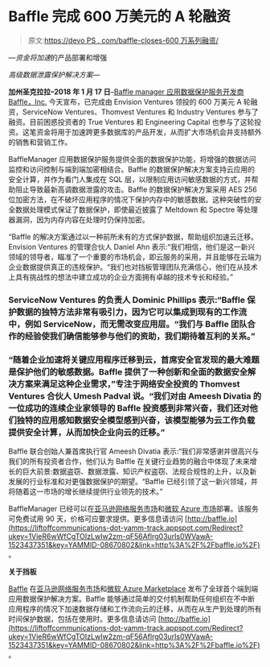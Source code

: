 # Baffle 完成 600 万美元的 A 轮融资

> 原文:[https://devo PS . com/baffle-closes-600 万系列融资/](https://devops.com/baffle-closes-6-million-series-financing/)

*—资金将加速*的产品部署和增强

*高级数据泄露保护解决方案—*

**加州圣克拉拉–2018 年 1 月 17 日**–[Baffle manager 应用数据保护服务开发商 Baffle，Inc.](https://liftoffcommunications-dot-yamm-track.appspot.com/Redirect?ukey=1VieR6wWfCgTOIzLwIw2zm-qF56Aflrg03urIs0WVawA-1523437351&key=YAMMID-08670802&link=http%3A%2F%2Fbaffle.io%2F) 今天宣布，已完成由 Envision Ventures 领投的 600 万美元 A 轮融资，ServiceNow Ventures、Thomvest Ventures 和 Industry Ventures 参与了融资。目前困惑投资者的 True Ventures 和 Engineering Capital 也参与了这轮投资。这笔资金将用于加速跨更多数据库的产品开发，从而扩大市场机会并支持额外的销售和营销工作。

BaffleManager 应用数据保护服务提供全面的数据保护功能，将增强的数据访问监控和访问控制与端到端加密相结合。Baffle 的数据保护解决方案支持云应用的安全计算，并作为看门人集成在 SQL 层，以限制应用访问敏感数据的方式，并帮助阻止导致最新高调数据泄露的攻击。Baffle 的数据保护解决方案采用 AES 256 位加密方法，在不破坏应用程序的情况下保护内存中的敏感数据。这种突破性的安全数据处理模式保证了数据保护，即使最近披露了 Meltdown 和 Spectre 等处理器漏洞，因为内存内容在处理时仍保持加密。

“Baffle 的解决方案通过以一种前所未有的方式保护数据，帮助组织加速云迁移。Envision Ventures 的管理合伙人 Daniel Ahn 表示:“我们相信，他们是这一新兴领域的领导者，瞄准了一个重要的市场机会，即云服务的采用，并且能够在云端为企业数据提供真正的违规保护。“我们也对挡板管理团队充满信心，他们在从技术上具有挑战性的想法中建立成功的企业方面拥有卓越的技术专长和经验。”

### ServiceNow Ventures 的负责人 Dominic Phillips 表示:“Baffle 保护数据的独特方法非常有吸引力，因为它可以集成到现有的工作流中，例如 ServiceNow，而无需改变应用层。“我们与 Baffle 团队合作的经验使我们确信能够参与他们的资助，我们期待着互利的关系。”

### “随着企业加速将关键应用程序迁移到云，首席安全官发现的最大难题是保护他们的敏感数据。Baffle 提供了一种创新和全面的数据安全解决方案来满足这种企业需求，”专注于网络安全投资的 Thomvest Ventures 合伙人 Umesh Padval 说。“我们对由 Ameesh Divatia 的一位成功的连续企业家领导的 Baffle 投资感到非常兴奋，我们还对他们独特的应用感知数据安全模型感到兴奋，该模型能够为云工作负载提供安全计算，从而加快企业向云的迁移。”

Baffle 联合创始人兼首席执行官 Ameesh Divatia 表示:“我们非常感谢并很高兴与我们的所有投资者合作，他们认为 Baffle 在关键行业趋势的融合中体现了未来增长的巨大前景:数据盗窃、数据泄露、知识产权盗窃、法规合规性的上升，以及新发展的行业标准和对更强数据保护的期望。“Baffle 已经引领了这一新兴领域，并将随着这一市场的增长继续提供行业领先的技术。”

BaffleManager 已经可以在[亚马逊网络服务市场](https://liftoffcommunications-dot-yamm-track.appspot.com/Redirect?ukey=1VieR6wWfCgTOIzLwIw2zm-qF56Aflrg03urIs0WVawA-1523437351&key=YAMMID-08670802&link=https%3A%2F%2Faws.amazon.com%2Fmarketplace%2Fpp%2FB076MGYM9Y)和[微软 Azure 市场](https://liftoffcommunications-dot-yamm-track.appspot.com/Redirect?ukey=1VieR6wWfCgTOIzLwIw2zm-qF56Aflrg03urIs0WVawA-1523437351&key=YAMMID-08670802&link=https%3A%2F%2Fazuremarketplace.microsoft.com%2Fen-us%2Fmarketplace%2Fapps%2Fbaffle-io.baffle-application-data-protection%3Ftab%3DOverview)部署。该服务可免费试用 90 天，价格可应要求提供。更多信息请访问 [http://baffle.io](https://liftoffcommunications-dot-yamm-track.appspot.com/Redirect?ukey=1VieR6wWfCgTOIzLwIw2zm-qF56Aflrg03urIs0WVawA-1523437351&key=YAMMID-08670802&link=http%3A%2F%2Fbaffle.io%2F) 。

**关于挡板**

[Baffle](https://liftoffcommunications-dot-yamm-track.appspot.com/Redirect?ukey=1VieR6wWfCgTOIzLwIw2zm-qF56Aflrg03urIs0WVawA-1523437351&key=YAMMID-08670802&link=http%3A%2F%2Fbaffle.io%2F) 在[亚马逊网络服务市场](https://liftoffcommunications-dot-yamm-track.appspot.com/Redirect?ukey=1VieR6wWfCgTOIzLwIw2zm-qF56Aflrg03urIs0WVawA-1523437351&key=YAMMID-08670802&link=https%3A%2F%2Faws.amazon.com%2Fmarketplace%2Fpp%2FB076MGYM9Y)和[微软 Azure Marketplace](https://liftoffcommunications-dot-yamm-track.appspot.com/Redirect?ukey=1VieR6wWfCgTOIzLwIw2zm-qF56Aflrg03urIs0WVawA-1523437351&key=YAMMID-08670802&link=https%3A%2F%2Fazuremarketplace.microsoft.com%2Fen-us%2Fmarketplace%2Fapps%2Fbaffle-io.baffle-application-data-protection%3Ftab%3DOverview) 发布了全球首个端到端应用数据保护解决方案。Baffle 能够通过简单的交付机制帮助任何组织在不中断应用程序的情况下加速数据存储和工作流向云的迁移，从而在从生产到处理的所有时间保护数据，包括在使用时。更多信息请访问 [http://baffle.io](https://liftoffcommunications-dot-yamm-track.appspot.com/Redirect?ukey=1VieR6wWfCgTOIzLwIw2zm-qF56Aflrg03urIs0WVawA-1523437351&key=YAMMID-08670802&link=http%3A%2F%2Fbaffle.io%2F) 。